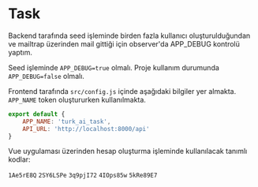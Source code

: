 # Task

Backend tarafında seed işleminde birden fazla kullanıcı oluşturulduğundan ve mailtrap üzerinden mail gittiği için observer'da APP_DEBUG kontrolü yaptım. 

Seed işleminde `APP_DEBUG=true` olmalı. Proje kullanım durumunda `APP_DEBUG=false` olmalı.

Frontend tarafında `src/config.js` içinde aşağıdaki bilgiler yer almakta. `APP_NAME` token oluştururken kullanılmakta.

```js
export default {
    APP_NAME: 'turk_ai_task',
    API_URL: 'http://localhost:8000/api'
}
```

Vue uygulaması üzerinden hesap oluşturma işleminde kullanılacak tanımlı kodlar: 

`1Ae5rE8Q` 
`2SY6LSPe` 
`3q9pjI72` 
`4IOps85w` 
`5kRe89E7`
